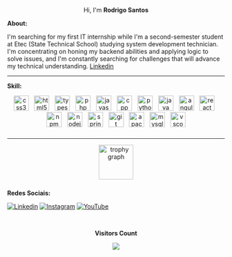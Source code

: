 <p align="center">Hi, I'm <b>Rodrigo Santos</b></p>

**About:**

I'm searching for my first IT internship while I'm a second-semester student at Etec (State Technical School) studying system development technician. I'm concentrating on honing my backend abilities and applying logic to solve issues, and I'm constantly searching for challenges that will advance my technical understanding. [Linkedin](http://linkedin.com/in/rudr1gu)

<hr>


**Skill:**
<div align="center">
  <img src="https://skillicons.dev/icons?i=css" height="35" alt="css3 logo"  />
  <img width="5" />
  <img src="https://skillicons.dev/icons?i=html" height="35" alt="html5 logo"  />
  <img width="5" />
  <img src="https://skillicons.dev/icons?i=ts" height="35" alt="typescript logo"  />
  <img width="5" />
  <img src="https://skillicons.dev/icons?i=php" height="35" alt="php logo"  />
  <img width="5" />
  <img src="https://skillicons.dev/icons?i=js" height="35" alt="javascript logo"  />
  <img width="5">
  <img src="https://skillicons.dev/icons?i=cpp" height="35" alt="cpp logo"  />
  <img width="5" />
   <img src="https://skillicons.dev/icons?i=python" height="35" alt="python logo"  />
  <img width="5" />
  <img src="https://skillicons.dev/icons?i=java" height="35" alt="java logo"  />
  <img width="5" />
  <img src="https://skillicons.dev/icons?i=angular" height="35" alt="angularjs logo"  />
  <img width="5" />
  <img src="https://skillicons.dev/icons?i=react" height="35" alt="react logo"  />
  <img width="5" />
  <img src="https://cdn.simpleicons.org/npm/CB3837" height="35" alt="npm logo"  />
  <img width="5" />
  <img src="https://skillicons.dev/icons?i=nodejs" height="35" alt="nodejs logo"  />
  <img width="5" />
  <img src="https://skillicons.dev/icons?i=spring" height="35" alt="spring logo"  />
  <img width="5" />
  <img src="https://skillicons.dev/icons?i=git" height="35" alt="git logo"  />
  <img width="5" />
  <img src="https://skillicons.dev/icons?i=maven" height="35" alt="apachemaven logo"  />
  <img width="5" />
  <img src="https://skillicons.dev/icons?i=mysql" height="35" alt="mysql logo"  />
  <img width="5" />
  <img src="https://skillicons.dev/icons?i=vscode" height="35" alt="vscode logo"  />
</div>

###

###

<hr>

<div align="center">
  <img src="https://github-profile-trophy.vercel.app?username=rudr1gu&theme=dracula&column=-1&row=1&margin-w=8&margin-h=8&no-bg=false&no-frame=false&order=4" height="80" alt="trophy graph"  />
</div>

###

**Redes Sociais:**

[![Linkedin](https://img.shields.io/badge/LinkedIn-0077B5?style=for-the-badge&logo=linkedin&logoColor=white)](https://linkedin.com/in/rudr1gu) [![Instagram](https://img.shields.io/badge/Instagram-E4405F?style=for-the-badge&logo=instagram&logoColor=white)](https://instagram.com/rudr1gu)
[![YouTube](https://img.shields.io/badge/YouTube-FF0000?style=for-the-badge&logo=youtube&logoColor=white)](https://www.youtube.com/@rudr1gu)

<div align="center">
  <br><p align="centre"><b>Visitors Count</b></p>  
    <p align="center"><img align="center" src="https://profile-counter.glitch.me/{rudr1gu}/count.svg" /></p> 
  <br>
</div>
